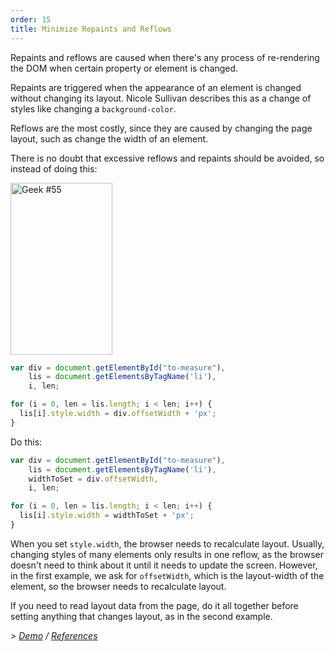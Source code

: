 ```yaml
---
order: 15
title: Minimize Repaints and Reflows
---
```


Repaints and reflows are caused when there's any process of re-rendering the DOM when certain property or element is changed.

Repaints are triggered when the appearance of an element is changed without changing its layout. Nicole Sullivan describes this as a change of styles like changing a `background-color`.

Reflows are the most costly, since they are caused by changing the page layout, such as change the width of an element.

There is no doubt that excessive reflows and repaints should be avoided, so instead of doing this:

<div class="img-right">
  <img id="geek-55" class="icos-geek" src="http://browserdiet.com/img/55.png" alt="Geek #55" width="163" height="275" />
</div>

```js
var div = document.getElementById("to-measure"),
    lis = document.getElementsByTagName('li'),
    i, len;

for (i = 0, len = lis.length; i < len; i++) {
  lis[i].style.width = div.offsetWidth + 'px';
}
```

Do this:

```js
var div = document.getElementById("to-measure"),
    lis = document.getElementsByTagName('li'),
    widthToSet = div.offsetWidth,
    i, len;

for (i = 0, len = lis.length; i < len; i++) {
  lis[i].style.width = widthToSet + 'px';
}
```

When you set `style.width`, the browser needs to recalculate layout. Usually, changing styles of many elements only results in one reflow, as the browser doesn't need to think about it until it needs to update the screen. However, in the first example, we ask for `offsetWidth`, which is the layout-width of the element, so the browser needs to recalculate layout.

If you need to read layout data from the page, do it all together before setting anything that changes layout, as in the second example.

*> [Demo](http://jsbin.com/aqavin/2/quiet) / [References](https://github.com/zenorocha/browser-diet/wiki/References#minimize-repaints-and-reflows)*